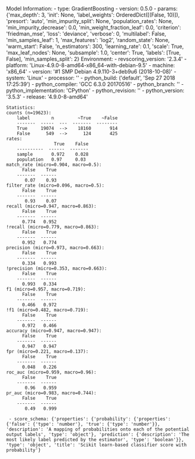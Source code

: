 Model Information:
	 - type: GradientBoosting
	 - version: 0.5.0
	 - params: {'max_depth': 3, 'init': None, 'label_weights': OrderedDict([(False, 10)]), 'presort': 'auto', 'min_impurity_split': None, 'population_rates': None, 'min_impurity_decrease': 0.0, 'min_weight_fraction_leaf': 0.0, 'criterion': 'friedman_mse', 'loss': 'deviance', 'verbose': 0, 'multilabel': False, 'min_samples_leaf': 1, 'max_features': 'log2', 'random_state': None, 'warm_start': False, 'n_estimators': 300, 'learning_rate': 0.1, 'scale': True, 'max_leaf_nodes': None, 'subsample': 1.0, 'center': True, 'labels': [True, False], 'min_samples_split': 2}
	Environment:
	 - revscoring_version: '2.3.4'
	 - platform: 'Linux-4.9.0-8-amd64-x86_64-with-debian-9.5'
	 - machine: 'x86_64'
	 - version: '#1 SMP Debian 4.9.110-3+deb9u6 (2018-10-08)'
	 - system: 'Linux'
	 - processor: ''
	 - python_build: ('default', 'Sep 27 2018 17:25:39')
	 - python_compiler: 'GCC 6.3.0 20170516'
	 - python_branch: ''
	 - python_implementation: 'CPython'
	 - python_revision: ''
	 - python_version: '3.5.3'
	 - release: '4.9.0-8-amd64'
	
	Statistics:
	counts (n=19623):
		label        n         ~True    ~False
		-------  -----  ---  -------  --------
		True     19074  -->    18160       914
		False      549  -->      124       425
	rates:
		              True    False
		----------  ------  -------
		sample       0.972    0.028
		population   0.97     0.03
	match_rate (micro=0.904, macro=0.5):
		  False    True
		-------  ------
		   0.07    0.93
	filter_rate (micro=0.096, macro=0.5):
		  False    True
		-------  ------
		   0.93    0.07
	recall (micro=0.947, macro=0.863):
		  False    True
		-------  ------
		  0.774   0.952
	!recall (micro=0.779, macro=0.863):
		  False    True
		-------  ------
		  0.952   0.774
	precision (micro=0.973, macro=0.663):
		  False    True
		-------  ------
		  0.334   0.993
	!precision (micro=0.353, macro=0.663):
		  False    True
		-------  ------
		  0.993   0.334
	f1 (micro=0.957, macro=0.719):
		  False    True
		-------  ------
		  0.466   0.972
	!f1 (micro=0.482, macro=0.719):
		  False    True
		-------  ------
		  0.972   0.466
	accuracy (micro=0.947, macro=0.947):
		  False    True
		-------  ------
		  0.947   0.947
	fpr (micro=0.221, macro=0.137):
		  False    True
		-------  ------
		  0.048   0.226
	roc_auc (micro=0.959, macro=0.96):
		  False    True
		-------  ------
		   0.96   0.959
	pr_auc (micro=0.983, macro=0.744):
		  False    True
		-------  ------
		   0.49   0.999
	
	 - score_schema: {'properties': {'probability': {'properties': {'false': {'type': 'number'}, 'true': {'type': 'number'}}, 'description': 'A mapping of probabilities onto each of the potential output labels', 'type': 'object'}, 'prediction': {'description': 'The most likely label predicted by the estimator', 'type': 'boolean'}}, 'type': 'object', 'title': 'Scikit learn-based classifier score with probability'}

